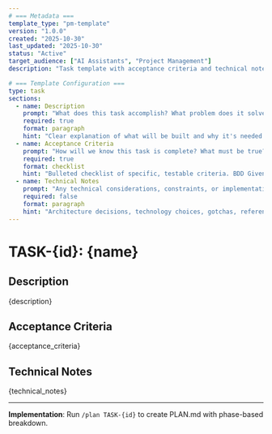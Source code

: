 ```yaml
---
# === Metadata ===
template_type: "pm-template"
version: "1.0.0"
created: "2025-10-30"
last_updated: "2025-10-30"
status: "Active"
target_audience: ["AI Assistants", "Project Management"]
description: "Task template with acceptance criteria and technical notes - syncs with external PM tools"

# === Template Configuration ===
type: task
sections:
  - name: Description
    prompt: "What does this task accomplish? What problem does it solve?"
    required: true
    format: paragraph
    hint: "Clear explanation of what will be built and why it's needed."
  - name: Acceptance Criteria
    prompt: "How will we know this task is complete? What must be true?"
    required: true
    format: checklist
    hint: "Bulleted checklist of specific, testable criteria. BDD Given/When/Then format optional."
  - name: Technical Notes
    prompt: "Any technical considerations, constraints, or implementation hints?"
    required: false
    format: paragraph
    hint: "Architecture decisions, technology choices, gotchas, references to ADRs, etc."
---
```


# TASK-{id}: {name}

## Description
{description}

## Acceptance Criteria
{acceptance_criteria}

## Technical Notes
{technical_notes}

---

**Implementation**: Run `/plan TASK-{id}` to create PLAN.md with phase-based breakdown.
